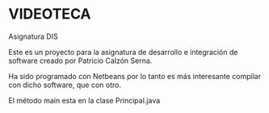 # VIDEOTECA
Asignatura DIS

Este es un proyecto para la asignatura de desarrollo e integración de software creado por Patricio Calzón Serna.

Ha sido programado con Netbeans por lo tanto es más interesante compilar con dicho software, que con otro.

El método main esta en la clase Principal.java
